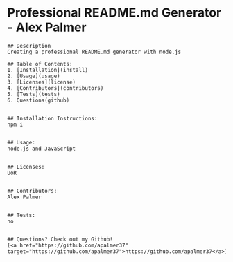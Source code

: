 # Professional README.md Generator - Alex Palmer
    ## Description
    Creating a professional README.md generator with node.js

    ## Table of Contents:
    1. [Installation](install)
    2. [Usage](usage)
    3. [Licenses](license)
    4. [Contributors](contributors)
    5. [Tests](tests)
    6. Questions(github)


    ## Installation Instructions:
    npm i


    ## Usage:
    node.js and JavaScript


    ## Licenses:
    UoR


    ## Contributors:
    Alex Palmer


    ## Tests:
    no


    ## Questions? Check out my Github!
    [<a href="https://github.com/apalmer37" target="https://github.com/apalmer37">https://github.com/apalmer37</a>]
    